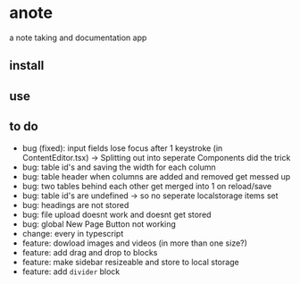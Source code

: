 # anote

a note taking and documentation app

## install

## use

## to do

- bug (fixed): input fields lose focus after 1 keystroke (in ContentEditor.tsx) -> Splitting out into seperate Components did the trick
- bug: table id's and saving the width for each column
- bug: table header when columns are added and removed get messed up
- bug: two tables behind each other get merged into 1 on reload/save
- bug: table id's are undefined -> so no seperate localstorage items set
- bug: headings are not stored
- bug: file upload doesnt work and doesnt get stored
- bug: global New Page Button not working
- change: every in typescript
- feature: dowload images and videos (in more than one size?)
- feature: add drag and drop to blocks
- feature: make sidebar resizeable and store to local storage
- feature: add `divider` block